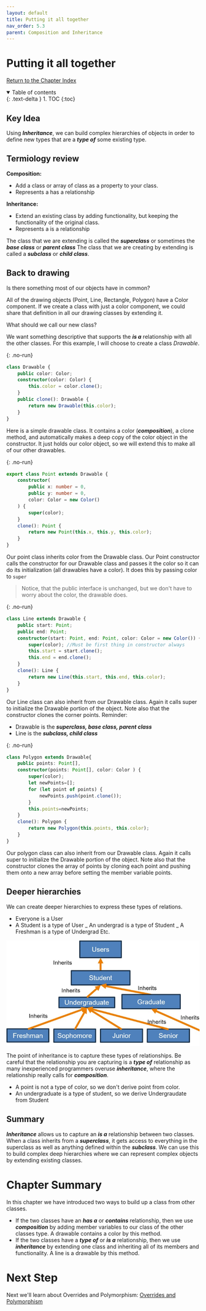 ```yaml
---
layout: default
title: Putting it all together
nav_order: 5.3
parent: Composition and Inheritance
---
```


# Putting it all together

[Return to the Chapter Index](index.md)

<details open markdown="block">
  <summary>
    Table of contents
  </summary>
  {: .text-delta }
1. TOC
{:toc}
</details>

## Key Idea

Using **_Inheritance_**, we can build complex hierarchies of objects in order to define new types that are a **_type of_** some existing type.

## Termiology review

**Composition:**

-   Add a class or array of class as a property to your class.
-   Represents a has a relationship

**Inheritance:**

-   Extend an existing class by adding functionality, but keeping the functionality of the original class.
-   Represents a is a relationship

The class that we are extending is called the **_superclass_** or sometimes the **_base class_** or **_parent class_**
The class that we are creating by extending is called a **_subclass_** or **_child class_**.

## Back to drawing

Is there something most of our objects have in common?

All of the drawing objects (Point, Line, Rectangle, Polygon) have a Color component. If we create a class with just a color component, we could share that definition in all our drawing classes by extending it.

What should we call our new class?

We want something descriptive that supports the **_is a_** relationship with all the other classes. For this example, I will choose to create a class _Drawable_.

{: .no-run}

```typescript
class Drawable {
    public color: Color;
    constructor(color: Color) {
        this.color = color.clone();
    }
    public clone(): Drawable {
        return new Drawable(this.color);
    }
}
```

Here is a simple drawable class. It contains a color (**_composition_**), a clone method, and automatically makes a deep copy of the color object in the constructor.
It just holds our color object, so we will extend this to make all of our other drawables.

{: .no-run}

```typescript
export class Point extends Drawable {
    constructor(
        public x: number = 0,
        public y: number = 0,
        color: Color = new Color()
    ) {
        super(color);
    }
    clone(): Point {
        return new Point(this.x, this.y, this.color);
    }
}
```

Our point class inherits color from the Drawable class. Our Point constructor calls the constructor for our Drawable class and passes it the color so it can do its initialization (all drawables have a color). It does this by passing color to `super`

> Notice, that the public interface is unchanged, but we don't have to worry about the color, the drawable does.

{: .no-run}

```typescript
class Line extends Drawable {
    public start: Point;
    public end: Point;
    constructor(start: Point, end: Point, color: Color = new Color()) {
        super(color); //Must be first thing in constructor always
        this.start = start.clone();
        this.end = end.clone();
    }
    clone(): Line {
        return new Line(this.start, this.end, this.color);
    }
}
```

Our Line class can also inherit from our Drawable class. Again it calls super to initialize the Drawable portion of the object.
Note also that the constructor clones the corner points.
Reminder:

-   Drawable is the **_superclass, base class, parent class_**
-   Line is the **_subclass, child class_**

{: .no-run}

```typescript
class Polygon extends Drawable{
	public points: Point[],
	constructor(points: Point[], color: Color ) {
		super(color);
		let newPoints=[];
		for (let point of points) {
			newPoints.push(point.clone());
		}
		this.points=newPoints;
	}
	clone(): Polygon {
		return new Polygon(this.points, this.color);
	}
}
```

Our polygon class can also inherit from our Drawable class. Again it calls super to initialize the Drawable portion of the object.
Note also that the constructor clones the array of points by cloning each point and pushing them onto a new array before setting the member variable points.

## Deeper hierarchies

We can create deeper hierarchies to express these types of relations.

-   Everyone is a User
-   A Student is a type of User
    _ An undergrad is a type of Student
    _ A Freshman is a type of Undergrad
    Etc.

![](../../assets/images/inheritance_1.jpg)

The point of inheritance is to capture these types of relationships. Be careful that the relationship you are capturing is a **_type of_** relationship as many inexperienced programmers overuse **_inheritance_**, where the relationship really calls for **_composition_**.

-   A point is not a type of color, so we don't derive point from color.
-   An undergraduate is a type of student, so we derive Undergraudate from Student

## Summary

**_Inheritance_** allows us to capture an **_is a_** relationship between two classes. When a class inherits from a **_superclass_**, it gets access to everything in the superclass as well as anything defined within the **_subclass_**. We can use this to build complex deep hierarchies where we can represent complex objects by extending existing classes.

# Chapter Summary

In this chapter we have introduced two ways to build up a class from other classes.

-   If the two classes have an **_has a_** or **_contains_** relationship, then we use **_composition_** by adding member variables to our class of the other classes type. A drawable contains a color by this method.
-   If the two classes have a **_type of_** or **_is a_** relationship, then we use **_inheritance_** by extending one class and inheriting all of its members and functionality. A line is a drawable by this method.

# Next Step

Next we'll learn about Overrides and Polymorphism: [Overrides and Polymorphism](../6-polymorphism/index.md)
